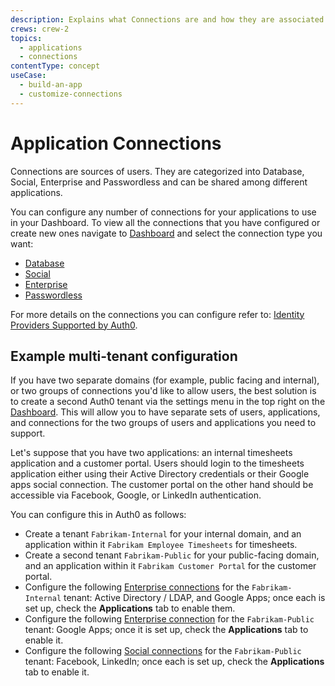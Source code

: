 ```yaml
---
description: Explains what Connections are and how they are associated with Auth0 Applications.
crews: crew-2
topics:
  - applications
  - connections
contentType: concept
useCase:
  - build-an-app
  - customize-connections
---
```

# Application Connections

Connections are sources of users. They are categorized into Database, Social, Enterprise and Passwordless and can be shared among different applications.

You can configure any number of connections for your applications to use in your Dashboard. To view all the connections that you have configured or create new ones navigate to [Dashboard](https://github.com/auth0/docs/tree/master/articles/dashboard) and select the connection type you want:
- [Database](https://github.com/auth0/docs/tree/master/articles/connections/database)
- [Social](https://github.com/auth0/docs/tree/master/articles/connections/social)
- [Enterprise](https://github.com/auth0/docs/tree/master/articles/connections/enterprise)
- [Passwordless](https://github.com/auth0/docs/tree/master/articles/connections/passwordless)

For more details on the connections you can configure refer to: [Identity Providers Supported by Auth0](/identityproviders).

## Example multi-tenant configuration

If you have two separate domains (for example, public facing and internal), or two groups of connections you'd like to allow users, the best solution is to create a second Auth0 tenant via the settings menu in the top right on the [Dashboard](https://github.com/auth0/docs/tree/master/articles/dashboard). This will allow you to have separate sets of users, applications, and connections for the two groups of users and applications you need to support.

Let's suppose that you have two applications: an internal timesheets application and a customer portal. Users should login to the timesheets application either using their Active Directory credentials or their Google apps social connection. The customer portal on the other hand should be accessible via Facebook, Google, or LinkedIn authentication.

You can configure this in Auth0 as follows:

- Create a tenant `Fabrikam-Internal` for your internal domain, and an application within it `Fabrikam Employee Timesheets` for timesheets.
- Create a second tenant `Fabrikam-Public` for your public-facing domain, and an application within it `Fabrikam Customer Portal` for the customer portal.
- Configure the following [Enterprise connections](https://github.com/auth0/docs/tree/master/articles/connections/enterprise) for the `Fabrikam-Internal` tenant: Active Directory / LDAP, and Google Apps; once each is set up, check the **Applications** tab to enable them.
- Configure the following [Enterprise connection](https://github.com/auth0/docs/tree/master/articles/connections/enterprise) for the `Fabrikam-Public` tenant: Google Apps; once it is set up, check the **Applications** tab to enable it.
- Configure the following [Social connections](https://github.com/auth0/docs/tree/master/articles/connections/social) for the `Fabrikam-Public` tenant: Facebook, LinkedIn; once each is set up, check the **Applications** tab to enable it.